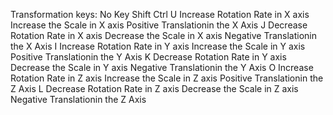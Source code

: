 Transformation keys:
        No Key                         Shift                              Ctrl
U    Increase Rotation Rate in X axis         Increase the Scale in X axis                Positive Translationin the X Axis
J    Decrease Rotation Rate in X axis         Decrease the Scale in X axis                Negative Translationin the X Axis
I    Increase Rotation Rate in Y axis         Increase the Scale in Y axis                Positive Translationin the Y Axis
K    Decrease Rotation Rate in Y axis         Decrease the Scale in Y axis                Negative Translationin the Y Axis
O    Increase Rotation Rate in Z axis         Increase the Scale in Z axis                Positive Translationin the Z Axis
L    Decrease Rotation Rate in Z axis         Decrease the Scale in Z axis                Negative Translationin the Z Axis

